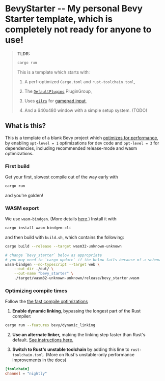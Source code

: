 # BevyStarter -- My personal Bevy Starter template, which is completely not ready for anyone to use!

> **TLDR:**
>
> ```sh
> cargo run
> ```
> 
> This is a template which starts with:
> 
> 1. A perf-optimized `Cargo.toml` and `rust-toolchain.toml`,
> 
> 2. The [`DefaultPlugins`](https://docs.rs/bevy/latest/bevy/struct.DefaultPlugins.html) PluginGroup,
>
> 3. Uses [`gilrs`](https://gitlab.com/gilrs-project/gilrs) for [gamepad input](https://bevy-cheatbook.github.io/input/gamepad.html), 
> 
> 4. And a 640x480 window with a simple setup system. (TODO)


## What is this?

This is a template of a blank Bevy project which [optimizes for performance](https://bevyengine.org/learn/quick-start/getting-started/setup/#compile-with-performance-optimizations), by enabling `opt-level = 1` optimizations for dev code and `opt-level = 3` for dependencies, including recommended release-mode and wasm optimizations.

### First build

Get your first, slowest compile out of the way early with

```sh
cargo run
```
and you're golden!

### WASM export

We use `wasm-bindgen`. (More details [here](https://bevy-cheatbook.github.io/platforms/wasm/webpage.html).) Install it with 

```sh
cargo install wasm-bindgen-cli
```

and then build with `build.sh`, which contains the following:

```sh
cargo build --release --target wasm32-unknown-unknown

# change `bevy_starter` below as appropriate
# you may need to `cargo update` if the below fails because of a schema error
wasm-bindgen --no-typescript --target web \
    --out-dir ./out/ \
    --out-name "bevy_starter" \
    ./target/wasm32-unknown-unknown/release/bevy_starter.wasm
```

### Optimizing compile times 

Follow the  [the fast compile optimizations](https://bevyengine.org/learn/quick-start/getting-started/setup/#enable-fast-compiles-optional)
 

1. **Enable dynamic linking**, bypassing the longest part of the Rust compiler:

```sh
cargo run --features bevy/dynamic_linking
```

2. **Use an alternate linker,** making the linking step faster than Rust's default. [See instructions here.](https://bevyengine.org/learn/quick-start/getting-started/setup/#alternative-linkers)

3. **Switch to Rust's unstable toolchain** by adding this line to `rust-toolchain.toml`. (More on Rust's unstable-only performance improvements in the docs)

```toml
[toolchain]
channel = "nightly"
```
